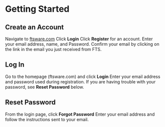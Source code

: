 # Getting Started

## Create an Account

Navigate to [ftsware.com](https://ftsware.com)
Click **Login**
Click **Register** for an account.
Enter your email address, name, and Password.
Confirm your email by clicking on the link in the email you just received from FTS.

## Log In

Go to the homepage (ftsware.com) and click **Login**
Enter your email address and password used during registration.
If you are having trouble with your password, see **Reset Password** below.

## Reset Password 

From the login page, click **Forgot Password**
Enter your email address and follow the instructions sent to your email.